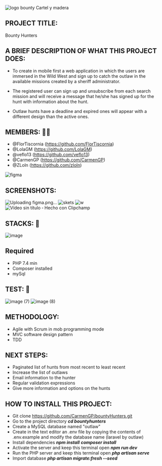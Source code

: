 
![logo bounty Cartel y madera](https://user-images.githubusercontent.com/116545851/212129741-abf3a651-d7cb-48a6-8406-6f604514ca97.PNG)


## PROJECT TITLE:
Bounty Hunters
## A BRIEF DESCRIPTION OF WHAT THIS PROJECT DOES:
- To create in mobile first a web application in which the users are immersed in the Wild West and sign up to catch the outlaw in the available missions created by a sheriff administrator.

- The registered user can sign up and unsubscribe from each search mission and will receive a message that he/she has signed up for the hunt with information about the hunt.

- Outlaw hunts have a deadline and expired ones will appear with a different design than the active ones.

## MEMBERS: 👩‍💻
- @FlorTiscornia
(https://github.com/FlorTiscornia)
- @LolaGM
(https://github.com/LolaGM)
- @veflo13
(https://github.com/veflo13)
- @CarmenGP
(https://github.com/CarmenGP)
- @ZLoln
(https://github.com/zloln)

![figma](https://user-images.githubusercontent.com/116546624/213263554-3b5c506f-16cc-4d46-9b7a-60284c8674d9.png)
## SCREENSHOTS:
![Uploading figma.png…]()
![skets](https://user-images.githubusercontent.com/116546624/213264754-5ff8fd9e-60e8-40ba-be8c-9d061b24cf0c.png)
![w](https://user-images.githubusercontent.com/116546624/213264040-c2f11347-8708-4f90-9b7a-5e5d2c4230d6.png)
![Vídeo sin título ‐ Hecho con Clipchamp](https://user-images.githubusercontent.com/116546624/213264254-34dd38dd-118a-4816-8772-9202d9891d49.gif)
## STACKS: 🔧
![image](https://user-images.githubusercontent.com/116561400/212031741-ce353bdc-46a2-4c82-b1a4-0774c9a327cc.png)
## Required
* PHP 7.4 min
* Composer installed
* mySql
## TEST: 👀
![image (7)](https://user-images.githubusercontent.com/116546624/213261413-ea656cc3-40af-471e-9b70-43ee308e75c8.png)
![image (8)](https://user-images.githubusercontent.com/116546624/213261548-5ce17b77-41af-46c6-b2b4-bd2f2939ee7c.png)
## METHODOLOGY:
* Agile with Scrum in mob programming mode
* MVC  software design pattern
* TDD 
## NEXT STEPS:
- Paginated list of hunts from most recent to least recent
- Increase the list of outlaws
- Email information to the hunter
- Regular validation expressions
- Give more information and options on the hunts
## HOW TO INSTALL THIS PROJECT:
* Git clone https://github.com/CarmenGP/bountyHunters.git  
* Go to the project directory
  ***cd bountyhunters***
* Create a MySQL database named "outlaw"
* Create in the text editor an .env file by copying the contents of .env.example and modify the database name (laravel by outlaw)
* Install dependencies
  ***npm install***
  ***composer install***
* Activate the server and keep this terminal open
  ***npm run dev***
* Run the PHP server and keep this terminal open
  ***php artisan serve***
* Import database
 ***php artisan migrate:fresh --seed***

